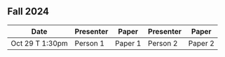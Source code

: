 ## Fall 2024

| Date             | Presenter   | Paper   | Presenter   | Paper|
|------------------|-------------|---------|-------------|-------------|
| Oct 29 T 1:30pm  | Person 1    | Paper 1 | Person 2   | Paper 2 |
